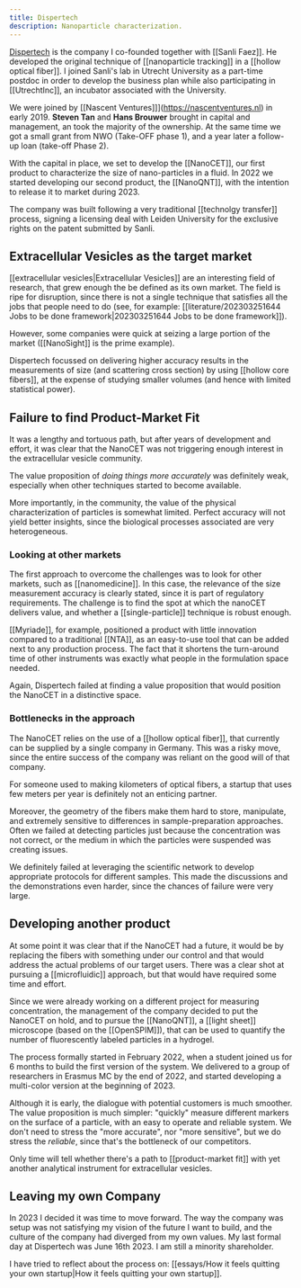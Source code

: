```yaml
---
title: Dispertech
description: Nanoparticle characterization.
---
```

[Dispertech](https://www.dispertech.com) is the company I co-founded together with [[Sanli Faez]]. He developed the original technique of [[nanoparticle tracking]] in a [[hollow optical fiber]]. I joined Sanli's lab in Utrecht University as a part-time postdoc in order to develop the business plan while also participating in [[UtrechtInc]], an incubator associated with the University. 

We were joined by [[Nascent Ventures]]](https://nascentventures.nl) in early 2019. **Steven Tan** and **Hans Brouwer** brought in capital and management, an took the majority of the ownership. At the same time we got a small grant from NWO (Take-OFF phase 1), and a year later a follow-up loan (take-off Phase 2). 

With the capital in place, we set to develop the [[NanoCET]], our first product to characterize the size of nano-particles in a fluid. In 2022 we started developing our second product, the [[NanoQNT]], with the intention to release it to market during 2023. 

The company was built following a very traditional [[technolgy transfer]] process, signing a licensing deal with Leiden University for the exclusive rights on the patent submitted by Sanli. 

## Extracellular Vesicles as the target market
[[extracellular vesicles|Extracellular Vesicles]] are an interesting field of research, that grew enough the be defined as its own market. The field is ripe for disruption, since there is not a single technique that satisfies all the jobs that people need to do (see, for example: [[literature/202303251644 Jobs to be done framework|202303251644 Jobs to be done framework]]). 

However, some companies were quick at seizing a large portion of the market ([[NanoSight]] is the prime example).

Dispertech focussed on delivering higher accuracy results in the measurements of size (and scattering cross section) by using [[hollow core fibers]], at the expense of studying smaller volumes (and hence with limited statistical power). 

## Failure to find Product-Market Fit
It was a lengthy and tortuous path, but after years of development and effort, it was clear that the NanoCET was not triggering enough interest in the extracellular vesicle community. 

The value proposition of *doing things more accurately* was definitely weak, especially when other techniques started to become available. 

More importantly, in the community, the value of the physical characterization of particles is somewhat limited. Perfect accuracy will not yield better insights, since the biological processes associated are very heterogeneous. 

### Looking at other markets
The first approach to overcome the challenges was to look for other markets, such as [[nanomedicine]]. In this case, the relevance of the size measurement accuracy is clearly stated, since it is part of regulatory requirements. The challenge is to find the spot at which the nanoCET delivers value, and whether a [[single-particle]] technique is robust enough. 

[[Myriade]], for example, positioned a product with little innovation compared to a traditional [[NTA]], as an easy-to-use tool that can be added next to any production process. The fact that it shortens the turn-around time of other instruments was exactly what people in the formulation space needed. 

Again, Dispertech failed at finding a value proposition that would position the NanoCET in a distinctive space. 

### Bottlenecks in the approach
The NanoCET relies on the use of a [[hollow optical fiber]], that currently can be supplied by a single company in Germany. This was a risky move, since the entire success of the company was reliant on the good will of that company. 

For someone used to making kilometers of optical fibers, a startup that uses few meters per year is definitely not an enticing partner. 

Moreover, the geometry of the fibers make them hard to store, manipulate, and extremely sensitive to differences in sample-preparation approaches. Often we failed at detecting particles just because the concentration was not correct, or the medium in which the particles were suspended was creating issues. 

We definitely failed at leveraging the scientific network to develop appropriate protocols for different samples. This made the discussions and the demonstrations even harder, since the chances of failure were very large. 

## Developing another product
At some point it was clear that if the NanoCET had a future, it would be by replacing the fibers with something under our control and that would address the actual problems of our target users. There was a clear shot at pursuing a [[microfluidic]] approach, but that would have required some time and effort. 

Since we were already working on a different project for measuring concentration, the management of the company decided to put the NanoCET on hold, and to pursue the [[NanoQNT]], a [[light sheet]] microscope (based on the [[OpenSPIM]]), that can be used to quantify the number of fluorescently labeled particles in a hydrogel. 

The process formally started in February 2022, when a student joined us for 6 months to build the first version of the system. We delivered to a group of researchers in Erasmus MC by the end of 2022, and started developing a multi-color version at the beginning of 2023. 

Although it is early, the dialogue with potential customers is much smoother. The value proposition is much simpler: "quickly" measure different markers on the surface of a particle, with an easy to operate and reliable system. We don't need to stress the "more accurate", nor "more sensitive", but we do stress the *reliable*, since that's the bottleneck of our competitors. 

Only time will tell whether there's a path to [[product-market fit]] with yet another analytical instrument for extracellular vesicles. 

## Leaving my own Company
In 2023 I decided it was time to move forward. The way the company was setup was not satisfying my vision of the future I want to build, and the culture of the company had diverged from my own values. My last formal day at Dispertech was June 16th 2023. I am still a minority shareholder. 

I have tried to reflect about the process on: [[essays/How it feels quitting your own startup|How it feels quitting your own startup]]. 